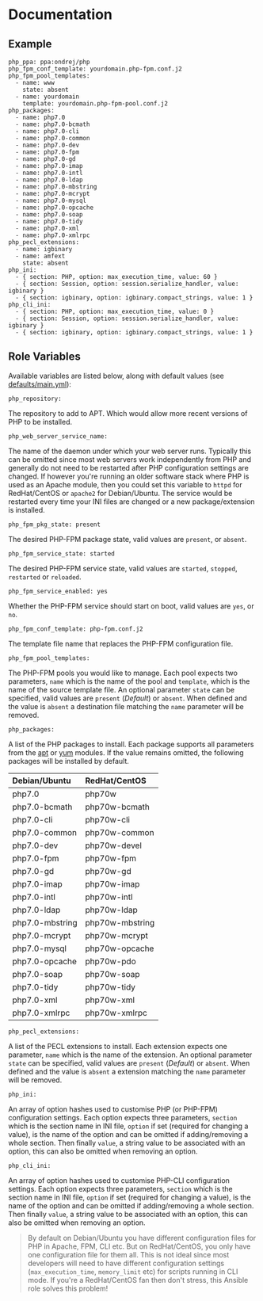 # Documentation

## Example

```
php_ppa: ppa:ondrej/php
php_fpm_conf_template: yourdomain.php-fpm.conf.j2
php_fpm_pool_templates:
  - name: www
    state: absent
  - name: yourdomain
    template: yourdomain.php-fpm-pool.conf.j2
php_packages:
  - name: php7.0
  - name: php7.0-bcmath
  - name: php7.0-cli
  - name: php7.0-common
  - name: php7.0-dev
  - name: php7.0-fpm
  - name: php7.0-gd
  - name: php7.0-imap
  - name: php7.0-intl
  - name: php7.0-ldap
  - name: php7.0-mbstring
  - name: php7.0-mcrypt
  - name: php7.0-mysql
  - name: php7.0-opcache
  - name: php7.0-soap
  - name: php7.0-tidy
  - name: php7.0-xml
  - name: php7.0-xmlrpc
php_pecl_extensions:
  - name: igbinary
  - name: amfext
    state: absent
php_ini:
  - { section: PHP, option: max_execution_time, value: 60 }
  - { section: Session, option: session.serialize_handler, value: igbinary }
  - { section: igbinary, option: igbinary.compact_strings, value: 1 }
php_cli_ini:
  - { section: PHP, option: max_execution_time, value: 0 }
  - { section: Session, option: session.serialize_handler, value: igbinary }
  - { section: igbinary, option: igbinary.compact_strings, value: 1 }
```

## Role Variables

Available variables are listed below, along with default values (see [defaults/main.yml](/defaults/main.yml)):

```
php_repository:
```

The repository to add to APT. Which would allow more recent versions of PHP to be installed.

```
php_web_server_service_name:
```

The name of the daemon under which your web server runs. Typically this can be omitted since most web servers work
independently from PHP and generally do not need to be restarted after PHP configuration settings are changed. If
however you're running an older software stack where PHP is used as an Apache module, then you could set this
variable to `httpd` for RedHat/CentOS or `apache2` for Debian/Ubuntu. The service would be restarted every time
your INI files are changed or a new package/extension is installed.

```
php_fpm_pkg_state: present
```

The desired PHP-FPM package state, valid values are `present`, or `absent`.

```
php_fpm_service_state: started
```

The desired PHP-FPM service state, valid values are `started`, `stopped`, `restarted` or `reloaded`.

```
php_fpm_service_enabled: yes
```

Whether the PHP-FPM service should start on boot, valid values are `yes`, or `no`.

```
php_fpm_conf_template: php-fpm.conf.j2
```

The template file name that replaces the PHP-FPM configuration file.

```
php_fpm_pool_templates:
```

The PHP-FPM pools you would like to manage. Each pool expects two parameters, `name` which is the name of
the pool and `template`, which is the name of the source template file. An optional parameter `state` can be
specified, valid values are `present` (*Default*) or `absent`. When defined and the value is `absent` a destination
file matching the `name` parameter will be removed.

```
php_packages:
```

A list of the PHP packages to install. Each package supports all parameters from the
[apt](http://docs.ansible.com/ansible/apt_module.html) or [yum](http://docs.ansible.com/ansible/yum_module.html) modules.
If the value remains omitted, the following packages will be installed by default.

| Debian/Ubuntu          | RedHat/CentOS           |
| :--------------------- | :---------------------- |
| php7.0                 |  php70w                 |
| php7.0-bcmath          |  php70w-bcmath          |
| php7.0-cli             |  php70w-cli             |
| php7.0-common          |  php70w-common          |
| php7.0-dev             |  php70w-devel           |
| php7.0-fpm             |  php70w-fpm             |
| php7.0-gd              |  php70w-gd              |
| php7.0-imap            |  php70w-imap            |
| php7.0-intl            |  php70w-intl            |
| php7.0-ldap            |  php70w-ldap            |
| php7.0-mbstring        |  php70w-mbstring        |
| php7.0-mcrypt          |  php70w-mcrypt          |
| php7.0-mysql           |  php70w-opcache         |
| php7.0-opcache         |  php70w-pdo             |
| php7.0-soap            |  php70w-soap            |
| php7.0-tidy            |  php70w-tidy            |
| php7.0-xml             |  php70w-xml             |
| php7.0-xmlrpc          |  php70w-xmlrpc          |

```
php_pecl_extensions:
```

A list of the PECL extensions to install. Each extension expects one parameter, `name` which is the name of
the extension. An optional parameter `state` can be specified, valid values are `present` (*Default*) or `absent`.
When defined and the value is `absent` a extension matching the `name` parameter will be removed.

```
php_ini:
```

An array of option hashes used to customise PHP (or PHP-FPM) configuration settings. Each option expects three
parameters, `section` which is the section name in INI file, `option` if set (required for changing a value), is
the name of the option and can be omitted if adding/removing a whole section. Then finally `value`, a string
value to be associated with an option, this can also be omitted when removing an option.

```
php_cli_ini:
```

An array of option hashes used to customise PHP-CLI configuration settings. Each option expects three
parameters, `section` which is the section name in INI file, `option` if set (required for changing a value), is
the name of the option and can be omitted if adding/removing a whole section. Then finally `value`, a string
value to be associated with an option, this can also be omitted when removing an option.

> By default on Debian/Ubuntu you have different configuration files for PHP in Apache, FPM, CLI etc. But on
RedHat/CentOS, you only have one configuration file for them all. This is not ideal since most developers will need
to have different configuration settings (`max_execution_time`, `memory_limit` etc) for scripts running in CLI mode.
If you're a RedHat/CentOS fan then don't stress, this Ansible role solves this problem!